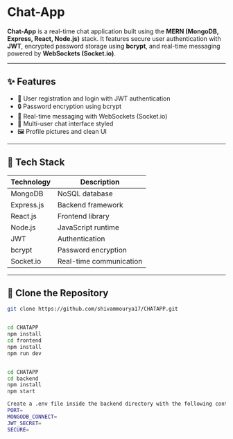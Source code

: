 # Chat-App

**Chat-App** is a real-time chat application built using the **MERN (MongoDB, Express, React, Node.js)** stack. It features secure user authentication with **JWT**, encrypted password storage using **bcrypt**, and real-time messaging powered by **WebSockets (Socket.io)**.

---

## ✨ Features

- 🔐 User registration and login with JWT authentication  
- 🔒 Password encryption using bcrypt  
- 💬 Real-time messaging with WebSockets (Socket.io)  
- 👥 Multi-user chat interface styled 
- 🖼️ Profile pictures and clean UI  

---

## 🚀 Tech Stack

| Technology | Description                     |
|------------|---------------------------------|
| MongoDB    | NoSQL database                  |
| Express.js | Backend framework               |
| React.js   | Frontend library                |
| Node.js    | JavaScript runtime              |
| JWT        | Authentication                  |
| bcrypt     | Password encryption             |
| Socket.io  | Real-time communication         |

---

## 📁 Clone the Repository

```bash
git clone https://github.com/shivammourya17/CHATAPP.git


cd CHATAPP
npm install
cd frontend
npm install
npm run dev


cd CHATAPP
cd backend
npm install
npm start

Create a .env file inside the backend directory with the following content
PORT=
MONGODB_CONNECT=
JWT_SECRET=
SECURE=


